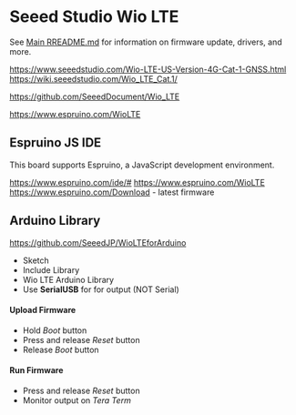 # Seeed Studio Wio LTE 

See [Main RREADME.md](../README.md) 
for information on firmware update, drivers, and more.

https://www.seeedstudio.com/Wio-LTE-US-Version-4G-Cat-1-GNSS.html
https://wiki.seeedstudio.com/Wio_LTE_Cat.1/

https://github.com/SeeedDocument/Wio_LTE

https://www.espruino.com/WioLTE

## Espruino JS IDE

This board supports Espruino, a JavaScript development environment.

https://www.espruino.com/ide/#
https://www.espruino.com/WioLTE
https://www.espruino.com/Download - latest firmware

## Arduino Library

https://github.com/SeeedJP/WioLTEforArduino

* Sketch
* Include Library
* Wio LTE Arduino Library
* Use **SerialUSB** for for output (NOT Serial)


#### Upload Firmware
* Hold *Boot* button
* Press and release *Reset* button
* Release *Boot* button


#### Run Firmware
* Press and release *Reset* button
* Monitor output on *Tera Term*




